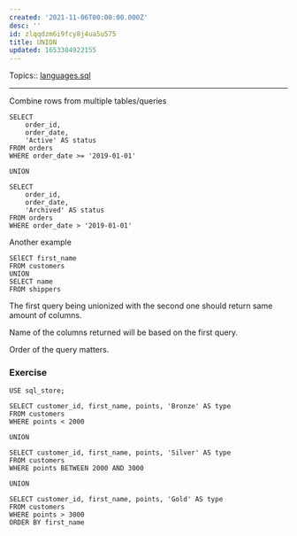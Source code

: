 ```yaml
---
created: '2021-11-06T00:00:00.000Z'
desc: ''
id: zlqqdzm6i9fcy8j4ua5u575
title: UNION
updated: 1653304922155
---
```

   
Topics::  [languages.sql](../devlog/languages.sql.md)   
   
   
---   
   
Combine rows from multiple tables/queries   
   
    SELECT   
        order_id,   
        order_date,   
        'Active' AS status   
    FROM orders   
    WHERE order_date >= '2019-01-01'   
   
    UNION   
   
    SELECT   
        order_id,   
        order_date,   
        'Archived' AS status   
    FROM orders   
    WHERE order_date > '2019-01-01'   
   
Another example   
   
    SElECT first_name   
    FROM customers   
    UNION   
    SELECT name   
    FROM shippers   
   
The first query being unionized with the second one should return same amount of columns.   
   
Name of the columns returned will be based on the first query.   
   
Order of the query matters.   
   
### Exercise   
   
    USE sql_store;   
   
    SELECT customer_id, first_name, points, 'Bronze' AS type   
    FROM customers   
    WHERE points < 2000   
   
    UNION   
   
    SELECT customer_id, first_name, points, 'Silver' AS type   
    FROM customers   
    WHERE points BETWEEN 2000 AND 3000   
   
    UNION   
   
    SELECT customer_id, first_name, points, 'Gold' AS type   
    FROM customers   
    WHERE points > 3000   
    ORDER BY first_name